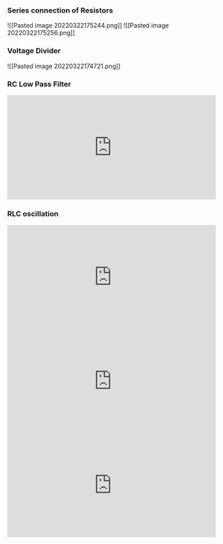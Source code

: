 ### Series connection of Resistors 
![[Pasted image 20220322175244.png]]
![[Pasted image 20220322175256.png]]

### Voltage Divider 
![[Pasted image 20220322174721.png]]

###  RC Low Pass Filter
<iframe width="480" height="240" src="https://www.youtube.com/embed/_2L0l-E1Wx0" title="YouTube video player" frameborder="0" allow="accelerometer; autoplay; clipboard-write; encrypted-media; gyroscope; picture-in-picture" allowfullscreen></iframe>

### RLC oscillation 
<iframe width="480" height="240" src="https://www.youtube.com/embed/nh4q7mIhLrY" title="YouTube video player" frameborder="0" allow="accelerometer; autoplay; clipboard-write; encrypted-media; gyroscope; picture-in-picture" allowfullscreen></iframe>

<iframe width="480" height="240" src="https://www.youtube.com/embed/2_y_3_3V-so" title="YouTube video player" frameborder="0" allow="accelerometer; autoplay; clipboard-write; encrypted-media; gyroscope; picture-in-picture" allowfullscreen></iframe>

<iframe width="480" height="240" src="https://www.youtube.com/embed/ynIx3vNvdIM" title="YouTube video player" frameborder="0" allow="accelerometer; autoplay; clipboard-write; encrypted-media; gyroscope; picture-in-picture" allowfullscreen></iframe>